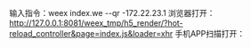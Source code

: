 输入指令：weex index.we --qr -172.22.23.1
浏览器打开：http://127.0.0.1:8081/weex_tmp/h5_render/?hot-reload_controller&page=index.js&loader=xhr
手机APP扫描打开：
